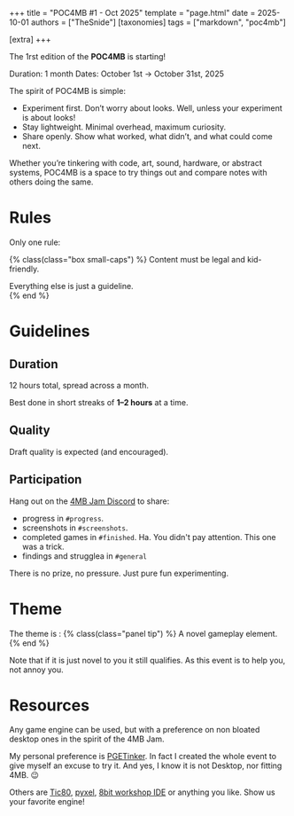 +++
title = "POC4MB #1 - Oct 2025"
template = "page.html"
date = 2025-10-01
authors = ["TheSnide"]
[taxonomies]
tags = ["markdown", "poc4mb"]

[extra]
+++

The 1rst edition of the **POC4MB** is starting!

Duration: 1 month
Dates: October 1st → October 31st, 2025

The spirit of POC4MB is simple:

* Experiment first. Don’t worry about looks. Well, unless your experiment is about looks!
* Stay lightweight. Minimal overhead, maximum curiosity.
* Share openly. Show what worked, what didn’t, and what could come next.

Whether you’re tinkering with code, art, sound, hardware, or abstract systems, POC4MB is a space to try things out and compare notes with others doing the same.

# Rules

Only one rule:

{% class(class="box small-caps") %}
Content must be legal and kid-friendly.

Everything else is just a guideline.  
{% end %}

# Guidelines

## Duration

12 hours total, spread across a month.

Best done in short streaks of **1–2 hours** at a time.  

## Quality

Draft quality is expected (and encouraged).

## Participation

Hang out on the [4MB Jam Discord](https://discord.gg/ge3YuJheBY) to share:
	
- progress in `#progress`.
- screenshots in `#screenshots`.
- completed games in `#finished`. Ha. You didn't pay attention. This one was a trick.
- findings and strugglea in `#general`

There is no prize, no pressure. Just pure fun experimenting.

# Theme

The theme is :
{% class(class="panel tip") %}
A novel gameplay element.
{% end %}

Note that if it is just novel to you it still qualifies. As this event is to help you, not annoy you.

# Resources

Any game engine can be used, but with a preference on non bloated desktop ones in the spirit of the 4MB Jam.

My personal preference is [PGETinker](https://pgetinker.com/). In fact I created the whole event to give myself an excuse to try it.
And yes, I know it is not Desktop, nor fitting 4MB. 😉

Others are [Tic80](https://tic80.com/), [pyxel](https://www.pyxelstudio.net/), [8bit workshop IDE](https://8bitworkshop.com/redir.html?) or anything you like. Show us your favorite engine!
